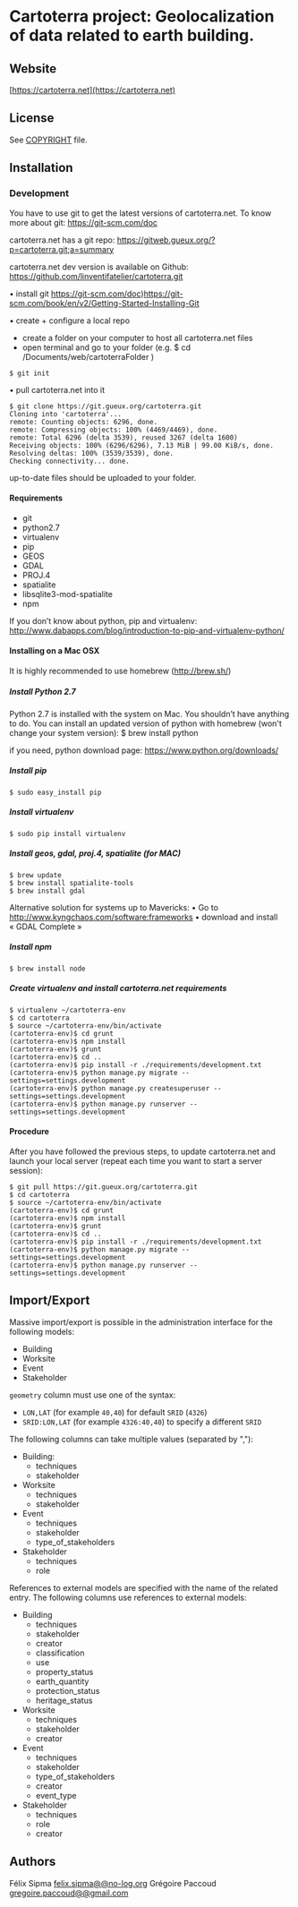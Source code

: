 # Cartoterra project: Geolocalization of data related to earth building.

## Website

[https://cartoterra.net](https://cartoterra.net)

## License

See [COPYRIGHT](COPYRIGHT) file.

## Installation

### Development
You have to use git to get the latest versions of cartoterra.net. To know more about git:
https://git-scm.com/doc

cartoterra.net has a git repo:
https://gitweb.gueux.org/?p=cartoterra.git;a=summary

cartoterra.net dev version is available on Github:
https://github.com/linventifatelier/cartoterra.git

• install git
https://git-scm.com/doc)https://git-scm.com/book/en/v2/Getting-Started-Installing-Git

• create + configure a local repo
- create a folder on your computer to host all cartoterra.net files
- open terminal and go to your folder (e.g. $ cd /Documents/web/cartoterraFolder )

```shell
$ git init 
```

• pull cartoterra.net into it

```shell
$ git clone https://git.gueux.org/cartoterra.git 
Cloning into 'cartoterra'...
remote: Counting objects: 6296, done.
remote: Compressing objects: 100% (4469/4469), done.
remote: Total 6296 (delta 3539), reused 3267 (delta 1600)
Receiving objects: 100% (6296/6296), 7.13 MiB | 99.00 KiB/s, done.
Resolving deltas: 100% (3539/3539), done.
Checking connectivity... done.
```

up-to-date files should be uploaded to your folder.


#### Requirements

- git
- python2.7
- virtualenv
- pip
- GEOS
- GDAL
- PROJ.4
- spatialite
- libsqlite3-mod-spatialite
- npm

If you don’t know about python, pip and virtualenv:
http://www.dabapps.com/blog/introduction-to-pip-and-virtualenv-python/

#### Installing on a Mac OSX

It is highly recommended to use homebrew (http://brew.sh/)

##### Install Python 2.7

Python 2.7 is installed with the system on Mac. You shouldn’t have anything to do.
You can install an updated version of python with homebrew (won't change your system version):
$ brew install python

if you need, python download page:
https://www.python.org/downloads/

##### Install pip

```shell
$ sudo easy_install pip 
```

##### Install virtualenv

```shell
$ sudo pip install virtualenv 
```

##### Install geos, gdal, proj.4, spatialite (for MAC)

```shell
$ brew update
$ brew install spatialite-tools
$ brew install gdal
```

Alternative solution for systems up to Mavericks:
• Go to http://www.kyngchaos.com/software:frameworks
• download and install « GDAL Complete »

##### Install npm

```shell
$ brew install node
```

##### Create virtualenv and install cartoterra.net requirements

```shell
$ virtualenv ~/cartoterra-env
$ cd cartoterra
$ source ~/cartoterra-env/bin/activate
(cartoterra-env)$ cd grunt
(cartoterra-env)$ npm install
(cartoterra-env)$ grunt
(cartoterra-env)$ cd ..
(cartoterra-env)$ pip install -r ./requirements/development.txt
(cartoterra-env)$ python manage.py migrate --settings=settings.development
(cartoterra-env)$ python manage.py createsuperuser --settings=settings.development
(cartoterra-env)$ python manage.py runserver --settings=settings.development
```


#### Procedure

After you have followed the previous steps, to update cartoterra.net and launch your local server (repeat each time you want to start a server session):
```shell
$ git pull https://git.gueux.org/cartoterra.git
$ cd cartoterra
$ source ~/cartoterra-env/bin/activate
(cartoterra-env)$ cd grunt
(cartoterra-env)$ npm install
(cartoterra-env)$ grunt
(cartoterra-env)$ cd ..
(cartoterra-env)$ pip install -r ./requirements/development.txt
(cartoterra-env)$ python manage.py migrate --settings=settings.development
(cartoterra-env)$ python manage.py runserver --settings=settings.development
```

## Import/Export

Massive import/export is possible in the administration interface for the
following models:

- Building
- Worksite
- Event
- Stakeholder

`geometry` column must use one of the syntax:

- `LON,LAT` (for example `40,40`) for default `SRID` (`4326`)
- `SRID:LON,LAT` (for example `4326:40,40`) to specify a different `SRID`

The following columns can take multiple values (separated by ","):

- Building:
    - techniques
    - stakeholder
- Worksite
    - techniques
    - stakeholder
- Event
    - techniques
    - stakeholder
    - type_of_stakeholders
- Stakeholder
    - techniques
    - role

References to external models are specified with the name of the related entry. The following columns use references to external models:

- Building
    - techniques
    - stakeholder
    - creator
    - classification
    - use
    - property_status
    - earth_quantity
    - protection_status
    - heritage_status
- Worksite
    - techniques
    - stakeholder
    - creator
- Event
    - techniques
    - stakeholder
    - type_of_stakeholders
    - creator
    - event_type
- Stakeholder
    - techniques
    - role
    - creator


## Authors

Félix Sipma [felix.sipma@@no-log.org](mailto:felix.sipma@@no-log.org)
Grégoire Paccoud [gregoire.paccoud@@gmail.com](gregoire.paccoud@@gmail.com)
